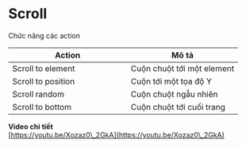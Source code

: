 # Scroll

Chức năng các action

<table><thead><tr><th width="223">Action</th><th>Mô tả</th></tr></thead><tbody><tr><td>Scroll to element</td><td>Cuộn chuột tới một element</td></tr><tr><td>Scroll to position</td><td>Cuộn tới một tọa độ Y</td></tr><tr><td>Scroll random</td><td>Cuộn chuột ngẫu nhiên</td></tr><tr><td>Scroll to bottom</td><td>Cuộn chuột tới cuối trang</td></tr></tbody></table>

**Video chi tiết**\
[https://youtu.be/Xozaz0\_2GkA](https://youtu.be/Xozaz0\_2GkA)
